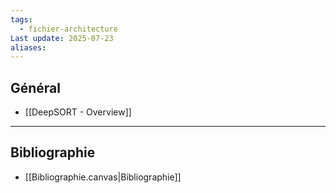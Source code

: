 ```yaml
---
tags:
  - fichier-architecture
Last update: 2025-07-23
aliases:
---
```

## Général
- [[DeepSORT - Overview]]


---
## Bibliographie
- [[Bibliographie.canvas|Bibliographie]]
